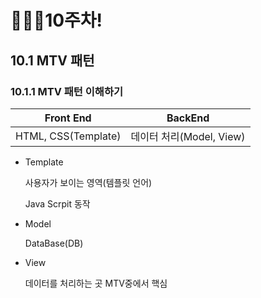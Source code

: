 # 👨🏽‍💻10주차!

## 10.1 MTV 패턴

### 10.1.1 MTV 패턴 이해하기

| Front End           | BackEnd                  |
| ------------------- | ------------------------ |
| HTML, CSS(Template) | 데이터 처리(Model, View) |

* Template

  사용자가 보이는 영역(템플릿 언어)

  Java Scrpit 동작

* Model

  DataBase(DB)

* View

  데이터를 처리하는 곳 MTV중에서 핵심

